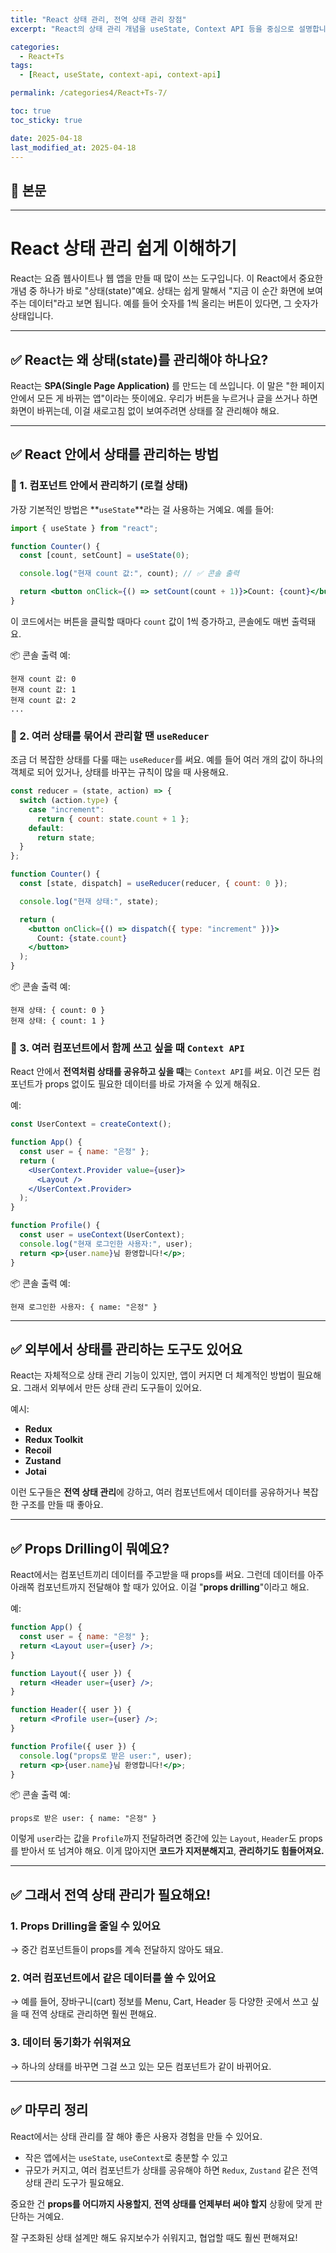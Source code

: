 ```yaml
---
title: "React 상태 관리, 전역 상태 관리 장점"
excerpt: "React의 상태 관리 개념을 useState, Context API 등을 중심으로 설명합니다. props drilling 문제와 전역 상태 관리 도구의 필요성도 함께 다룹니다."

categories:
  - React+Ts
tags:
  - [React, useState, context-api, context-api]

permalink: /categories4/React+Ts-7/

toc: true
toc_sticky: true

date: 2025-04-18
last_modified_at: 2025-04-18
---
```


## 🦥 본문

---

# React 상태 관리 쉽게 이해하기

React는 요즘 웹사이트나 웹 앱을 만들 때 많이 쓰는 도구입니다. 이 React에서 중요한 개념 중 하나가 바로 "상태(state)"예요. 상태는 쉽게 말해서 "지금 이 순간 화면에 보여주는 데이터"라고 보면 됩니다. 예를 들어 숫자를 1씩 올리는 버튼이 있다면, 그 숫자가 상태입니다.

---

## ✅ React는 왜 상태(state)를 관리해야 하나요?

React는 **SPA(Single Page Application)** 를 만드는 데 쓰입니다. 이 말은 "한 페이지 안에서 모든 게 바뀌는 앱"이라는 뜻이에요. 우리가 버튼을 누르거나 글을 쓰거나 하면 화면이 바뀌는데, 이걸 새로고침 없이 보여주려면 상태를 잘 관리해야 해요.

---

## ✅ React 안에서 상태를 관리하는 방법

### 🔹 1. 컴포넌트 안에서 관리하기 (로컬 상태)

가장 기본적인 방법은 **`useState`**라는 걸 사용하는 거예요. 예를 들어:

```jsx
import { useState } from "react";

function Counter() {
  const [count, setCount] = useState(0);

  console.log("현재 count 값:", count); // ✅ 콘솔 출력

  return <button onClick={() => setCount(count + 1)}>Count: {count}</button>;
}
```

이 코드에서는 버튼을 클릭할 때마다 `count` 값이 1씩 증가하고, 콘솔에도 매번 출력돼요.

📦 콘솔 출력 예:

```
현재 count 값: 0
현재 count 값: 1
현재 count 값: 2
...
```

### 🔹 2. 여러 상태를 묶어서 관리할 땐 `useReducer`

조금 더 복잡한 상태를 다룰 때는 `useReducer`를 써요. 예를 들어 여러 개의 값이 하나의 객체로 되어 있거나, 상태를 바꾸는 규칙이 많을 때 사용해요.

```jsx
const reducer = (state, action) => {
  switch (action.type) {
    case "increment":
      return { count: state.count + 1 };
    default:
      return state;
  }
};

function Counter() {
  const [state, dispatch] = useReducer(reducer, { count: 0 });

  console.log("현재 상태:", state);

  return (
    <button onClick={() => dispatch({ type: "increment" })}>
      Count: {state.count}
    </button>
  );
}
```

📦 콘솔 출력 예:

```
현재 상태: { count: 0 }
현재 상태: { count: 1 }
```

### 🔹 3. 여러 컴포넌트에서 함께 쓰고 싶을 때 `Context API`

React 안에서 **전역처럼 상태를 공유하고 싶을 때**는 `Context API`를 써요. 이건 모든 컴포넌트가 props 없이도 필요한 데이터를 바로 가져올 수 있게 해줘요.

예:

```jsx
const UserContext = createContext();

function App() {
  const user = { name: "은정" };
  return (
    <UserContext.Provider value={user}>
      <Layout />
    </UserContext.Provider>
  );
}

function Profile() {
  const user = useContext(UserContext);
  console.log("현재 로그인한 사용자:", user);
  return <p>{user.name}님 환영합니다!</p>;
}
```

📦 콘솔 출력 예:

```
현재 로그인한 사용자: { name: "은정" }
```

---

## ✅ 외부에서 상태를 관리하는 도구도 있어요

React는 자체적으로 상태 관리 기능이 있지만, 앱이 커지면 더 체계적인 방법이 필요해요. 그래서 외부에서 만든 상태 관리 도구들이 있어요.

예시:

- **Redux**
- **Redux Toolkit**
- **Recoil**
- **Zustand**
- **Jotai**

이런 도구들은 **전역 상태 관리**에 강하고, 여러 컴포넌트에서 데이터를 공유하거나 복잡한 구조를 만들 때 좋아요.

---

## ✅ Props Drilling이 뭐예요?

React에서는 컴포넌트끼리 데이터를 주고받을 때 props를 써요. 그런데 데이터를 아주 아래쪽 컴포넌트까지 전달해야 할 때가 있어요. 이걸 "**props drilling**"이라고 해요.

예:

```jsx
function App() {
  const user = { name: "은정" };
  return <Layout user={user} />;
}

function Layout({ user }) {
  return <Header user={user} />;
}

function Header({ user }) {
  return <Profile user={user} />;
}

function Profile({ user }) {
  console.log("props로 받은 user:", user);
  return <p>{user.name}님 환영합니다!</p>;
}
```

📦 콘솔 출력 예:

```
props로 받은 user: { name: "은정" }
```

이렇게 `user`라는 값을 `Profile`까지 전달하려면 중간에 있는 `Layout`, `Header`도 props를 받아서 또 넘겨야 해요. 이게 많아지면 **코드가 지저분해지고**, **관리하기도 힘들어져요.**

---

## ✅ 그래서 전역 상태 관리가 필요해요!

### 1. Props Drilling을 줄일 수 있어요

→ 중간 컴포넌트들이 props를 계속 전달하지 않아도 돼요.

### 2. 여러 컴포넌트에서 같은 데이터를 쓸 수 있어요

→ 예를 들어, 장바구니(cart) 정보를 Menu, Cart, Header 등 다양한 곳에서 쓰고 싶을 때 전역 상태로 관리하면 훨씬 편해요.

### 3. 데이터 동기화가 쉬워져요

→ 하나의 상태를 바꾸면 그걸 쓰고 있는 모든 컴포넌트가 같이 바뀌어요.

---

## ✅ 마무리 정리

React에서는 상태 관리를 잘 해야 좋은 사용자 경험을 만들 수 있어요.

- 작은 앱에서는 `useState`, `useContext`로 충분할 수 있고
- 규모가 커지고, 여러 컴포넌트가 상태를 공유해야 하면 `Redux`, `Zustand` 같은 전역 상태 관리 도구가 필요해요.

중요한 건 **props를 어디까지 사용할지**, **전역 상태를 언제부터 써야 할지** 상황에 맞게 판단하는 거예요.

잘 구조화된 상태 설계만 해도 유지보수가 쉬워지고, 협업할 때도 훨씬 편해져요!
